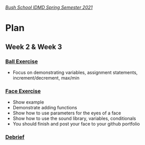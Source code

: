 [_Bush School IDMD Spring Semester 2021_](https://chandrunarayan.github.io/idmd/)

# Plan
## Week 2 & Week 3

### [Ball Exercise](exercises/ball.md)

* Focus on demonstrating variables, assignment statements, increment/decrement, max/min 

### [Face Exercise](exercises/face.md)

* Show example
* Demonstrate adding functions
* Show how to use parameters for the eyes of a face
* Show how to use the sound library, variables, conditionals
* You should finish and post your face to your github portfolio

### [Debrief](readme.md#debrief)